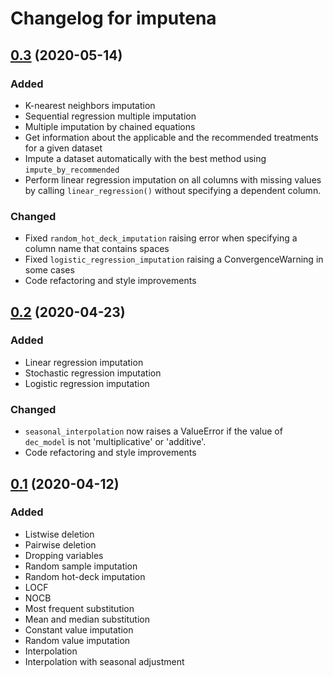 # Changelog for imputena

## [0.3](https://github.com/macarro/imputena/releases/tag/v0.3) (2020-05-14)

### Added

* K-nearest neighbors imputation
* Sequential regression multiple imputation
* Multiple imputation by chained equations
* Get information about the applicable and the recommended treatments for a
 given dataset
* Impute a dataset automatically with the best method using
 `impute_by_recommended`
* Perform linear regression imputation on all columns with missing values by
 calling `linear_regression()` without specifying a dependent column.
 
 ### Changed

* Fixed `random_hot_deck_imputation` raising error when specifying a column
 name that contains spaces
* Fixed `logistic_regression_imputation` raising a ConvergenceWarning in
 some cases
* Code refactoring and style improvements

## [0.2](https://github.com/macarro/imputena/releases/tag/v0.2) (2020-04-23)

### Added

* Linear regression imputation
* Stochastic regression imputation
* Logistic regression imputation

### Changed

* `seasonal_interpolation` now raises a ValueError if the value of
 `dec_model` is not 'multiplicative' or 'additive'.
* Code refactoring and style improvements

## [0.1](https://github.com/macarro/imputena/releases/tag/v0.1) (2020-04-12)

### Added

* Listwise deletion
* Pairwise deletion
* Dropping variables
* Random sample imputation
* Random hot-deck imputation
* LOCF
* NOCB
* Most frequent substitution
* Mean and median substitution
* Constant value imputation
* Random value imputation
* Interpolation
* Interpolation with seasonal adjustment
